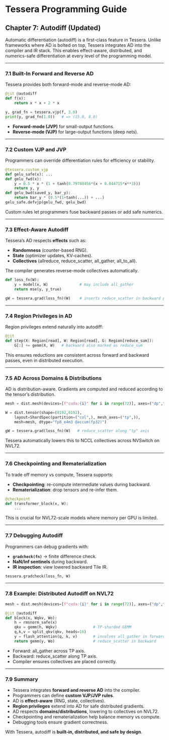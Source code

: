 # Tessera Programming Guide  
## Chapter 7: Autodiff (Updated)

Automatic differentiation (autodiff) is a first-class feature in Tessera. Unlike frameworks where AD is bolted on top, Tessera integrates AD into the compiler and IR stack. This enables effect-aware, distributed, and numerics-safe differentiation at every level of the programming model.

---

### 7.1 Built-In Forward and Reverse AD

Tessera provides both forward-mode and reverse-mode AD:

```python
@jit @autodiff
def f(x):
    return x * x + 2 * x

y, grad_fn = tessera.vjp(f, 3.0)
print(y, grad_fn(1.0))   # => (15.0, 8.0)
```

- **Forward-mode (JVP)** for small-output functions.  
- **Reverse-mode (VJP)** for large-output functions (deep nets).  

---

### 7.2 Custom VJP and JVP

Programmers can override differentiation rules for efficiency or stability.

```python
@tessera.custom_vjp
def gelu_safe(x): ...
def gelu_fwd(x):
    y = 0.5 * x * (1 + tanh(0.79788456*(x + 0.044715*x**3)))
    return y, y
def gelu_bwd(saved_y, bar_y):
    return bar_y * (0.5*(1+tanh(...)) + ...)
gelu_safe.defvjp(gelu_fwd, gelu_bwd)
```

Custom rules let programmers fuse backward passes or add safe numerics.

---

### 7.3 Effect-Aware Autodiff

Tessera’s AD respects **effects** such as:  

- **Randomness** (counter-based RNG).  
- **State** (optimizer updates, KV-caches).  
- **Collectives** (allreduce, reduce_scatter, all_gather, all_to_all).  

The compiler generates reverse-mode collectives automatically.

```python
def loss_fn(W):
    y = model(x, W)              # may include all_gather
    return mse(y, y_true)

gW = tessera.grad(loss_fn)(W)    # inserts reduce_scatter in backward pass
```

---

### 7.4 Region Privileges in AD

Region privileges extend naturally into autodiff:

```python
@jit
def step(X: Region[read], W: Region[read], G: Region[reduce_sum]):
    G[:] += gemm(X, W)   # backward also marked as reduce_sum
```

This ensures reductions are consistent across forward and backward passes, even in distributed execution.

---

### 7.5 AD Across Domains & Distributions

AD is distribution-aware. Gradients are computed and reduced according to the tensor’s distribution.

```python
mesh = dist.mesh(devices=[f"cuda:{i}" for i in range(72)], axes=("dp","tp"), shape=(8,9))

W = dist.tensor(shape=(8192,8192),
    layout=ShardSpec(partition=("col",), mesh_axes=("tp",)),
    mesh=mesh, dtype="fp8_e4m3 @accum(fp32)")

gW = tessera.grad(loss_fn)(W)   # reduce_scatter along "tp" axis
```

Tessera automatically lowers this to NCCL collectives across NVSwitch on NVL72.

---

### 7.6 Checkpointing and Rematerialization

To trade off memory vs compute, Tessera supports:  

- **Checkpointing**: re-compute intermediate values during backward.  
- **Rematerialization**: drop tensors and re-infer them.  

```python
@checkpoint
def transformer_block(x, W):
    ...
```

This is crucial for NVL72-scale models where memory per GPU is limited.

---

### 7.7 Debugging Autodiff

Programmers can debug gradients with:  

- **`gradcheck(fn)`** → finite difference check.  
- **NaN/Inf sentinels** during backward.  
- **IR inspection**: view lowered backward Tile IR.  

```python
tessera.gradcheck(loss_fn, W)
```

---

### 7.8 Example: Distributed Autodiff on NVL72

```python
mesh = dist.mesh(devices=[f"cuda:{i}" for i in range(72)], axes=("dp","tp","pp"), shape=(4,9,2))

@jit @autodiff
def block(x, Wqkv, Wo):
    h = rmsnorm_safe(x)
    qkv = gemm(h, Wqkv)                # TP-sharded GEMM
    q,k,v = split_qkv(qkv, heads=16)
    y = flash_attention(q, k, v)       # involves all_gather in forward
    return gemm(y, Wo)                 # reduce_scatter in backward
```

- Forward: all_gather across TP axis.  
- Backward: reduce_scatter along TP axis.  
- Compiler ensures collectives are placed correctly.  

---

### 7.9 Summary

- Tessera integrates **forward and reverse AD** into the compiler.  
- Programmers can define **custom VJP/JVP rules**.  
- AD is **effect-aware** (RNG, state, collectives).  
- **Region privileges** extend into AD for safe distributed gradients.  
- AD respects **domains/distributions**, lowering to collectives on NVL72.  
- Checkpointing and rematerialization help balance memory vs compute.  
- Debugging tools ensure gradient correctness.

With Tessera, autodiff is **built-in, distributed, and safe by design**.

